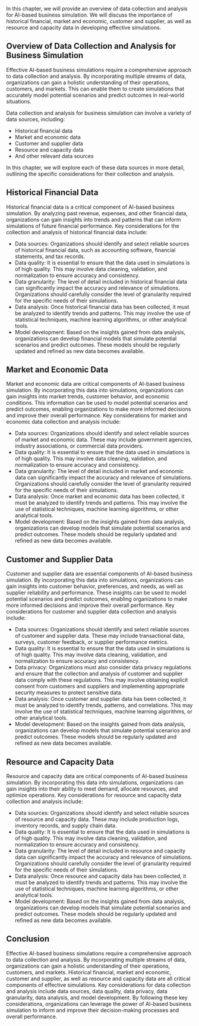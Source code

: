 
In this chapter, we will provide an overview of data collection and analysis for AI-based business simulation. We will discuss the importance of historical financial, market and economic, customer and supplier, as well as resource and capacity data in developing effective simulations.

Overview of Data Collection and Analysis for Business Simulation
----------------------------------------------------------------

Effective AI-based business simulations require a comprehensive approach to data collection and analysis. By incorporating multiple streams of data, organizations can gain a holistic understanding of their operations, customers, and markets. This can enable them to create simulations that accurately model potential scenarios and predict outcomes in real-world situations.

Data collection and analysis for business simulation can involve a variety of data sources, including:

* Historical financial data
* Market and economic data
* Customer and supplier data
* Resource and capacity data
* And other relevant data sources

In this chapter, we will explore each of these data sources in more detail, outlining the specific considerations for their collection and analysis.

Historical Financial Data
-------------------------

Historical financial data is a critical component of AI-based business simulation. By analyzing past revenue, expenses, and other financial data, organizations can gain insights into trends and patterns that can inform simulations of future financial performance. Key considerations for the collection and analysis of historical financial data include:

* Data sources: Organizations should identify and select reliable sources of historical financial data, such as accounting software, financial statements, and tax records.
* Data quality: It is essential to ensure that the data used in simulations is of high quality. This may involve data cleaning, validation, and normalization to ensure accuracy and consistency.
* Data granularity: The level of detail included in historical financial data can significantly impact the accuracy and relevance of simulations. Organizations should carefully consider the level of granularity required for the specific needs of their simulations.
* Data analysis: Once historical financial data has been collected, it must be analyzed to identify trends and patterns. This may involve the use of statistical techniques, machine learning algorithms, or other analytical tools.
* Model development: Based on the insights gained from data analysis, organizations can develop financial models that simulate potential scenarios and predict outcomes. These models should be regularly updated and refined as new data becomes available.

Market and Economic Data
------------------------

Market and economic data are critical components of AI-based business simulation. By incorporating this data into simulations, organizations can gain insights into market trends, customer behavior, and economic conditions. This information can be used to model potential scenarios and predict outcomes, enabling organizations to make more informed decisions and improve their overall performance. Key considerations for market and economic data collection and analysis include:

* Data sources: Organizations should identify and select reliable sources of market and economic data. These may include government agencies, industry associations, or commercial data providers.
* Data quality: It is essential to ensure that the data used in simulations is of high quality. This may involve data cleaning, validation, and normalization to ensure accuracy and consistency.
* Data granularity: The level of detail included in market and economic data can significantly impact the accuracy and relevance of simulations. Organizations should carefully consider the level of granularity required for the specific needs of their simulations.
* Data analysis: Once market and economic data has been collected, it must be analyzed to identify trends and patterns. This may involve the use of statistical techniques, machine learning algorithms, or other analytical tools.
* Model development: Based on the insights gained from data analysis, organizations can develop models that simulate potential scenarios and predict outcomes. These models should be regularly updated and refined as new data becomes available.

Customer and Supplier Data
--------------------------

Customer and supplier data are essential components of AI-based business simulation. By incorporating this data into simulations, organizations can gain insights into customer behavior, preferences, and needs, as well as supplier reliability and performance. These insights can be used to model potential scenarios and predict outcomes, enabling organizations to make more informed decisions and improve their overall performance. Key considerations for customer and supplier data collection and analysis include:

* Data sources: Organizations should identify and select reliable sources of customer and supplier data. These may include transactional data, surveys, customer feedback, or supplier performance metrics.
* Data quality: It is essential to ensure that the data used in simulations is of high quality. This may involve data cleaning, validation, and normalization to ensure accuracy and consistency.
* Data privacy: Organizations must also consider data privacy regulations and ensure that the collection and analysis of customer and supplier data comply with these regulations. This may involve obtaining explicit consent from customers and suppliers and implementing appropriate security measures to protect sensitive data.
* Data analysis: Once customer and supplier data has been collected, it must be analyzed to identify trends, patterns, and correlations. This may involve the use of statistical techniques, machine learning algorithms, or other analytical tools.
* Model development: Based on the insights gained from data analysis, organizations can develop models that simulate potential scenarios and predict outcomes. These models should be regularly updated and refined as new data becomes available.

Resource and Capacity Data
--------------------------

Resource and capacity data are critical components of AI-based business simulation. By incorporating this data into simulations, organizations can gain insights into their ability to meet demand, allocate resources, and optimize operations. Key considerations for resource and capacity data collection and analysis include:

* Data sources: Organizations should identify and select reliable sources of resource and capacity data. These may include production logs, inventory records, and supply chain data.
* Data quality: It is essential to ensure that the data used in simulations is of high quality. This may involve data cleaning, validation, and normalization to ensure accuracy and consistency.
* Data granularity: The level of detail included in resource and capacity data can significantly impact the accuracy and relevance of simulations. Organizations should carefully consider the level of granularity required for the specific needs of their simulations.
* Data analysis: Once resource and capacity data has been collected, it must be analyzed to identify trends and patterns. This may involve the use of statistical techniques, machine learning algorithms, or other analytical tools.
* Model development: Based on the insights gained from data analysis, organizations can develop models that simulate potential scenarios and predict outcomes. These models should be regularly updated and refined as new data becomes available.

Conclusion
----------

Effective AI-based business simulations require a comprehensive approach to data collection and analysis. By incorporating multiple streams of data, organizations can gain a holistic understanding of their operations, customers, and markets. Historical financial, market and economic, customer and supplier, as well as resource and capacity data are all critical components of effective simulations. Key considerations for data collection and analysis include data sources, data quality, data privacy, data granularity, data analysis, and model development. By following these key considerations, organizations can leverage the power of AI-based business simulation to inform and improve their decision-making processes and overall performance.
